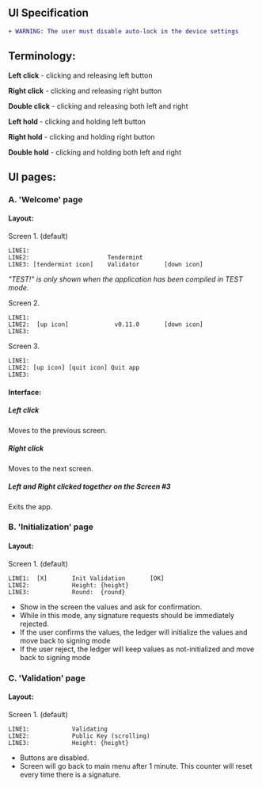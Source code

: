 UI Specification
-------------------------

```diff
+ WARNING: The user must disable auto-lock in the device settings
```


## Terminology:

**Left click** - clicking and releasing left button

**Right click** - clicking and releasing right button

**Double click** - clicking and releasing both left and right

**Left hold** - clicking and holding left button

**Right hold** - clicking and holding right button

**Double hold** - clicking and holding both left and right

## UI pages:
### A. 'Welcome' page

#### Layout:
Screen 1. (default)
```
LINE1:
LINE2:                      Tendermint
LINE3: [tendermint icon]    Validator       [down icon]
```

*"TEST!" is only shown when the application has been compiled in TEST mode.*

Screen 2.
```
LINE1:
LINE2:  [up icon]             v0.11.0       [down icon]
LINE3:
```

Screen 3.
```
LINE1:
LINE2: [up icon] [quit icon] Quit app
LINE3:
```
#### Interface:
##### Left click
Moves to the previous screen.
##### Right click
Moves to the next screen.
##### Left and Right clicked together on the Screen #3
Exits the app.

### B. 'Initialization' page

#### Layout:
Screen 1. (default)
```
LINE1:  [X]       Init Validation       [OK]
LINE2:            Height: {height}
LINE3:            Round:  {round}
```
 - Show in the screen the values and ask for confirmation.
 - While in this mode, any signature requests should be immediately rejected.
 - If the user confirms the values, the ledger will initialize the values and move back to signing mode
 - If the user reject, the ledger will keep values as not-initialized and move back to signing mode

### C. 'Validation' page

#### Layout:
Screen 1. (default)
```
LINE1:            Validating
LINE2:            Public Key (scrolling)
LINE3:            Height: {height}
```
- Buttons are disabled.
- Screen will go back to main menu after 1 minute. This counter will reset every time there is a signature.
